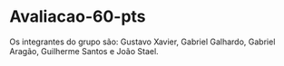 # Avaliacao-60-pts

Os integrantes do grupo são: Gustavo Xavier, Gabriel Galhardo, Gabriel Aragão, Guilherme Santos e João Stael.
